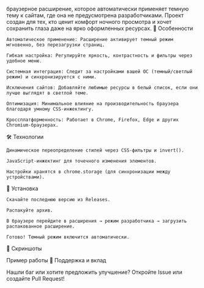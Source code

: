 браузерное расширение, которое автоматически применяет темную тему к сайтам, где она не предусмотрена разработчиками. Проект создан для тех, кто ценит комфорт ночного просмотра и хочет сохранить глаза даже на ярко оформленных ресурсах.
🌟 Особенности

    Автоматическое применение: Расширение активирует темный режим мгновенно, без перезагрузки страниц.

    Гибкая настройка: Регулируйте яркость, контрастность и фильтры через удобное меню.

    Системная интеграция: Следит за настройками вашей ОС (темный/светлый режим) и синхронизируется с ними.

    Исключения сайтов: Добавляйте любимые ресурсы в белый список, если они лучше выглядят в светлой теме.

    Оптимизация: Минимальное влияние на производительность браузера благодаря умному CSS-инжектингу.

    Кроссплатформенность: Работает в Chrome, Firefox, Edge и других Chromium-браузерах.

🛠 Технологии

    Динамическое переопределение стилей через CSS-фильтры и invert().

    JavaScript-инжектинг для точечного изменения элементов.

    Настройки хранятся в chrome.storage (для синхронизации между устройствами).

🚀 Установка

    Скачайте последнюю версию из Releases.

    Распакуйте архив.

    В браузере перейдите в расширения → режим разработчика → загрузить распакованное расширение.

    Готово! Темный режим включится автоматически.

📸 Скриншоты

Пример работы
🤝 Поддержка и вклад

Нашли баг или хотите предложить улучшение? Откройте Issue или создайте Pull Request!
